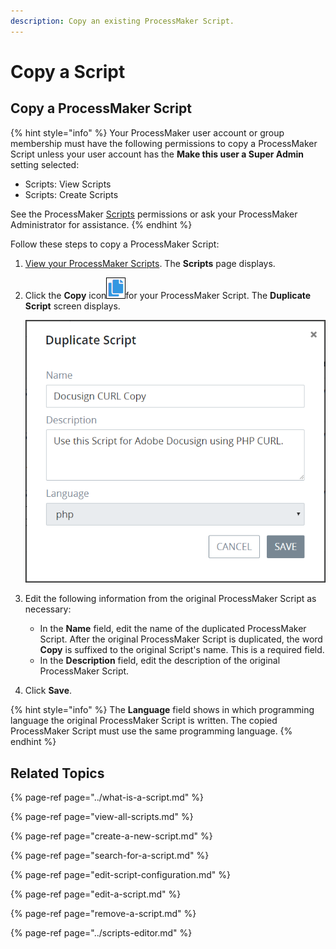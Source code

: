 ```yaml
---
description: Copy an existing ProcessMaker Script.
---
```


# Copy a Script

## Copy a ProcessMaker Script

{% hint style="info" %}
Your ProcessMaker user account or group membership must have the following permissions to copy a ProcessMaker Script unless your user account has the **Make this user a Super Admin** setting selected:

* Scripts: View Scripts
* Scripts: Create Scripts

See the ProcessMaker [Scripts](../../../processmaker-administration/permission-descriptions-for-users-and-groups.md#scripts) permissions or ask your ProcessMaker Administrator for assistance.
{% endhint %}

Follow these steps to copy a ProcessMaker Script:

1. [View your ProcessMaker Scripts](view-all-scripts.md). The **Scripts** page displays.
2. Click the **Copy** icon![](../../../.gitbook/assets/duplicate-script-processes.png)for your ProcessMaker Script. The **Duplicate Script** screen displays.  

   ![](../../../.gitbook/assets/duplicate-script-screen-processes.png)

3. Edit the following information from the original ProcessMaker Script as necessary:
   * In the **Name** field, edit the name of the duplicated ProcessMaker Script. After the original ProcessMaker Script is duplicated, the word **Copy** is suffixed to the original Script's name. This is a required field.
   * In the **Description** field, edit the description of the original ProcessMaker Script.
4. Click **Save**.

{% hint style="info" %}
The **Language** field shows in which programming language the original ProcessMaker Script is written. The copied ProcessMaker Script must use the same programming language.
{% endhint %}

## Related Topics

{% page-ref page="../what-is-a-script.md" %}

{% page-ref page="view-all-scripts.md" %}

{% page-ref page="create-a-new-script.md" %}

{% page-ref page="search-for-a-script.md" %}

{% page-ref page="edit-script-configuration.md" %}

{% page-ref page="edit-a-script.md" %}

{% page-ref page="remove-a-script.md" %}

{% page-ref page="../scripts-editor.md" %}

